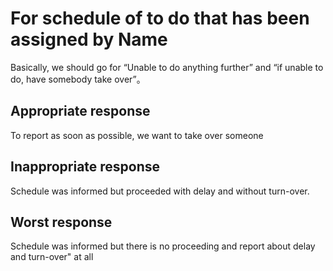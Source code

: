 For schedule of to do that has been assigned by Name
=====
Basically, we should go for “Unable to do anything further” and “if unable to do, have somebody take over”。

Appropriate response
----------
To report as soon as possible, we want to take over someone

Inappropriate response
----------
Schedule was informed but proceeded with delay and without turn-over.

Worst response
----------------
Schedule was informed but there is no proceeding and report about delay and turn-over" at all
